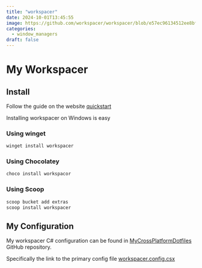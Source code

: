 ```yaml
---
title: "workspacer"
date: 2024-10-01T13:45:55
image: https://github.com/workspacer/workspacer/blob/e57ec96134512ee8bfc726d86f7a2d34b1113753/images/logo-wide.svg
categories:
  - window_managers
draft: false
---
```


# My Workspacer

## Install

Follow the guide on the website [quickstart](https://workspacer.org/quickstart/)

Installing workspacer on Windows is easy

### Using winget

```sh
winget install workspacer
```

### Using Chocolatey

```sh
choco install workspacor
```

### Using Scoop

```sh
scoop bucket add extras
scoop install workspacer
```

## My Configuration

My workspacer C# configuration can be found in
[MyCrossPlatformDotfiles](https://github.com/derekthecool/MyCrossPlatformDotfiles)
GitHub repository.

Specifically the link to the primary config file
[workspacer.config.csx](https://github.com/derekthecool/MyCrossPlatformDotfiles/blob/2a36987565fd27e3175aa79dc61417cb95a91e98/.workspacer/workspacer.config.csx)
